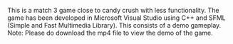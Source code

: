 This is a match 3 game close to candy crush with less functionality. The game has been developed in Microsoft Visual Studio using C++ and SFML (Simple and Fast Multimedia Library). This consists of a demo gameplay. 
Note: Please do download the mp4 file to view the demo of the game.
